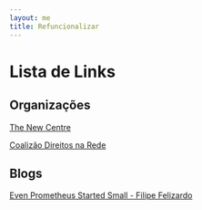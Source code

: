 ```yaml
---
layout: me
title: Refuncionalizar
---
```


# Lista de Links

## Organizações

[The New Centre](https://thenewcentre.org/)

[Coalizão Direitos na Rede](https://direitosnarede.org.br/)

## Blogs

[Even Prometheus Started Small - Filipe Felizardo](https://evenprometheusstartedsmall.wordpress.com/)
